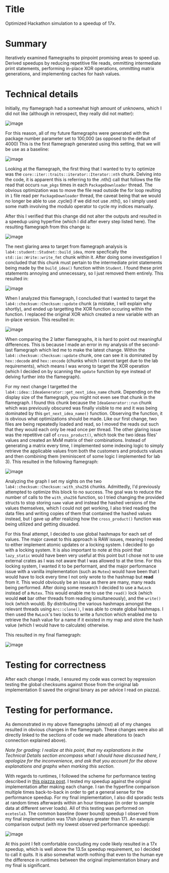 # Title

Optimized Hackathon simulation to a speedup of 17x.

# Summary

Iteratively examined flamegraphs to pinpoint promising areas to speed up. Derived speedups by reducing repetitive file reads, ommitting intermediate print statements, performing in-place XOR operations, ommitting matrix generations, and implementing caches for hash values.

# Technical details

Initially, my flamegraph had a somewhat high amount of unknowns, which I did not like (although in retrospect, they really did not matter):

![image](../flamegraphs/original.svg)

For this reason, all of my future flamegraphs were generated with the package number parameter set to 100,000 (as opposed to the default of 4000) This is the first flamegraph generated using this setting, that we will be use as a baseline:

![image](../flamegraphs/0.svg)

Looking at the flamegraph, the first thing that I wanted to try to optimize was the `core::iter::traits::iterator::Iterator::nth` chunk. Delving into the code, it is apparent this is referring to the .nth() call that follows the file read that occurs `num_pkgs` times in each `PackageDownloader` thread. The obvious optimization was to move the file read outside the for loop reulting in `1` file read per `PackageDownloader` thread, the caveat being that we would no longer be able to use .cycle() if we did not use .nth(), so I simply used some math involving the modulo operator to cycle my indices manually.

After this I verified that this change did not alter the outputs and resulted in a speedup using hyperfine (which I did after every step listed here). The resulting flamegraph from this change is:

![image](../flamegraphs/1.svg)

The next glaring area to target from flamegraph analysis is `lab4::student::Studnet::build_idea`, more specfically the `std::io::Write::write_fmt` chunk within it. After doing some investigation I concluded that this chunk must pertain to the intermediate print statements being made by the `build_idea()` function within `Student`. I found these print statements annoying and unnecessary, so I just removed them entirely. This resulted in:

![image](../flamegraphs/2.svg)

When I analyzed this flamegraph, I concluded that I wanted to target the `lab4::checksum::Checksum::update` chunk (a mistake, I will explain why shortly), and ended up targetting the XOR function occuring within the function. I replaced the original XOR which created a new variable with an in-place version. This resulted in:

![image](../flamegraphs/3.svg)

When comparing the 2 latter flamegraphs, it is hard to point out meaningful differences. This is because I made an error in my analysis of the second-last flamegraph which led me to make the latest change. Within the `lab4::checksum::Checksum::update` chunk, one can see it is dominated by `hex::decode` and `hex::encode` (chunks which I cannot target due to the lab requirements), which means I was wrong to target the XOR operation (which I decided on by scanning the `update` function by eye instead of delving further into the flamegraph). 

For my next change I targetted the `lab4::idea::IdeaGenerator::get_next_idea_name` chunk. Depending on the display size of the flamegraph, you might not even see that chunk in the flamegraph. I found this chunk because the `IdeaGenerator::run` chunk which was previously obscured was finally visible to me and it was being dominated by this `get_next_idea_name()` function. Observing the function, it is obvious what optimizations should be made. Like our first change, two files are being repeatedly loaded and read, so I moved the reads out such that they would each only be read once per thread. The other glaring issue was the repetitive call of `cross_product()`, which took the two ideas files' values and created an MxM matrix of their combinations. Instead of generating a matrix every time, I implemented some indexing logic to simply retrieve the applicable values from both the customers and products values and then combining them (reminiscent of some logic I implemented for lab 3). This resulted in the following flamegraph:

![image](../flamegraphs/4.svg)

Analyzing the graph I set my sights on the two `lab4::checksum::Checksum::with_sha256` chunks. Admittedly, I'd previously attempted to optimize this block to no success. The goal was to reduce the number of calls to the `with_sha256` function, so I tried changing the provided structs to stop storing `name` value and instead the hashed versions of the values themselves, which I could not get working, I also tried reading the data files and writing copies of them that contained the hashed values instead, but I gave up after realizing how the `cross_product()` function was being utilized and getting disuaded. 

For this final attempt, I decided to use global hashmaps for each set of values. The major caveat to this approach is RAW issues, meaning I needed to either implement atomic updates or a locking system. I decided to go with a locking system. It is also important to note at this point that `lazy_static` would have been very useful at this point but I chose not to use external crates as I was not aware that I was allowed to at the time. For this locking system, I wanted it to be performant, and the major performance issue with a vanilla implementation (such as `Mutex`) would have been that I would have to lock every time I not only wrote to the hashmap but **read** from it. This would obviously be an issue as there are many, many reads being performed. After doing some research I decided to use a `RwLock` instead of a `Mutex`. This would enable me to use the `read()` lock (which would **not** bar other threads from reading simultaneously), and the `write()` lock (which would). By distributing the various hashmaps amongst the relevant threads using `Arc::clone()`, I was able to create global hashmaps. I then used the `RwLock`'s two locks to write a function which enabled me to retrieve the hash value for a name if it existed in my map and store the hash value (which I would have to calculate) otherwise.

This resulted in my final flamegraph:

![image](../flamegraphs/5.svg)

# Testing for correctness

After each change I made, I ensured my code was correct by regression testing the global checksums against those from the original lab implementation (I saved the original binary as per advice I read on piazza).

# Testing for performance.

As demonstrated in my above flamegraphs (almost) all of my changes resulted in obvious changes in the flamegraph. These changes were also all directly linked to the sections of code we made alterations to (each connection explained above). 

*Note for grading: I realize at this point, that my explanations in the Technical Details section encompass what I should have discussed here, I apologize for the inconvenience, and ask that you account for the above explanations and graphs when marking this section.*

With regards to runtimes, I followed the scheme for performance testing described in [this piazza post](https://piazza.com/class/lqo45mpkvjd29f/post/506). I tested my speedup against the original implementation after making each change. I ran the hyperfine comparison multiple times back-to-back in order to get a general sense for the performance speedup. For my final implementation, I also did sporadic tests at random times afterwards within an hour timespan (in order to sample data at different server loads). All of this testing was performed on `ecetesla3`. The common baseline (lower bound) speedup I observed from my final implementation was 17ish (always greater than 17). An example comparison output (with my lowest observed performance speedup): 

![image](../sample_benchmark.png)

At this point I felt comfortable concluding my code likely resulted in a 17x speedup, which is well above the 13.5x speedup requirement, so I decided to call it quits. It is also somewhat worth nothing that even to the human eye the difference in runtimes between the original implementation binary and my final is significant.